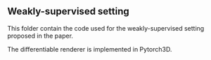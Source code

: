 ## Weakly-supervised setting

This folder contain the code used for the weakly-supervised setting proposed in the paper.

The differentiable renderer is implemented in Pytorch3D.
